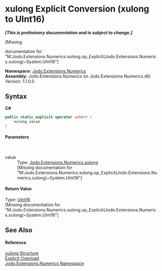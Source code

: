 # xulong&nbsp;Explicit Conversion (xulong to UInt16)
 _**\[This is preliminary documentation and is subject to change.\]**_

\[Missing <summary> documentation for "M:Jodo.Extensions.Numerics.xulong.op_Explicit(Jodo.Extensions.Numerics.xulong)~System.UInt16"\]

**Namespace:**&nbsp;<a href="N_Jodo_Extensions_Numerics">Jodo.Extensions.Numerics</a><br />**Assembly:**&nbsp;Jodo.Extensions.Numerics (in Jodo.Extensions.Numerics.dll) Version: 1.1.0.0

## Syntax

**C#**<br />
``` C#
public static explicit operator ushort (
	xulong value
)
```


#### Parameters
&nbsp;<dl><dt>value</dt><dd>Type: <a href="T_Jodo_Extensions_Numerics_xulong">Jodo.Extensions.Numerics.xulong</a><br />\[Missing <param name="value"/> documentation for "M:Jodo.Extensions.Numerics.xulong.op_Explicit(Jodo.Extensions.Numerics.xulong)~System.UInt16"\]</dd></dl>

#### Return Value
Type: <a href="https://docs.microsoft.com/dotnet/api/system.uint16" target="_blank" rel="noopener noreferrer">UInt16</a><br />\[Missing <returns> documentation for "M:Jodo.Extensions.Numerics.xulong.op_Explicit(Jodo.Extensions.Numerics.xulong)~System.UInt16"\]

## See Also


#### Reference
<a href="T_Jodo_Extensions_Numerics_xulong">xulong Structure</a><br /><a href="Overload_Jodo_Extensions_Numerics_xulong_op_Explicit">Explicit Overload</a><br /><a href="N_Jodo_Extensions_Numerics">Jodo.Extensions.Numerics Namespace</a><br />